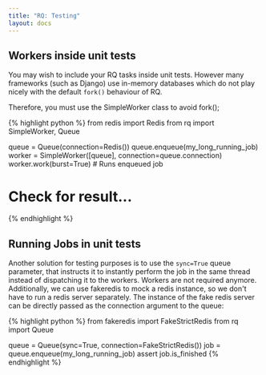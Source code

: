 ```yaml
---
title: "RQ: Testing"
layout: docs
---
```


## Workers inside unit tests

You may wish to include your RQ tasks inside unit tests. However many frameworks (such as Django) use in-memory databases which do not play nicely with the default `fork()` behaviour of RQ. 

Therefore, you must use the SimpleWorker class to avoid fork();

{% highlight python %}
from redis import Redis
from rq import SimpleWorker, Queue

queue = Queue(connection=Redis())
queue.enqueue(my_long_running_job)
worker = SimpleWorker([queue], connection=queue.connection)
worker.work(burst=True)  # Runs enqueued job
# Check for result...
{% endhighlight %}


## Running Jobs in unit tests

Another solution for testing purposes is to use the `sync=True` queue
parameter, that instructs it to instantly perform the job in the same
thread instead of dispatching it to the workers. Workers are not required 
anymore.
Additionally, we can use fakeredis to mock a redis instance, so we don't have to
run a redis server separately. The instance of the fake redis server can 
be directly passed as the connection argument to the queue:

{% highlight python %}
from fakeredis import FakeStrictRedis
from rq import Queue

queue = Queue(sync=True, connection=FakeStrictRedis())
job = queue.enqueue(my_long_running_job)
assert job.is_finished
{% endhighlight %}